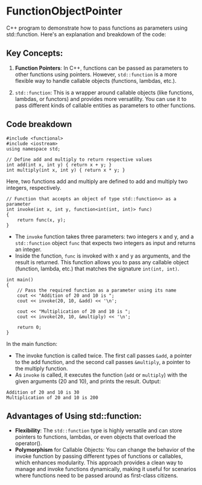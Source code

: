 # FunctionObjectPointer
C++ program to demonstrate how to pass functions as parameters using std::function. Here's an explanation and breakdown of the code:

## Key Concepts:
1. **Function Pointers**: In C++, functions can be passed as parameters to other functions using pointers. However, `std::function` is a more flexible way to handle callable objects (functions, lambdas, etc.).

2. `std::function`: This is a wrapper around callable objects (like functions, lambdas, or functors) and provides more versatility. You can use it to pass different kinds of callable entities as parameters to other functions.

## Code breakdown
```
#include <functional>
#include <iostream>
using namespace std;

// Define add and multiply to return respective values
int add(int x, int y) { return x + y; }
int multiply(int x, int y) { return x * y; }
```
Here, two functions add and multiply are defined to add and multiply two integers, respectively.
```
// Function that accepts an object of type std::function<> as a parameter
int invoke(int x, int y, function<int(int, int)> func)
{
    return func(x, y);
}
```
  - The `invoke` function takes three parameters: two integers x and y, and a `std::function` object `func` that expects two integers as input and returns an integer.
  - Inside the function, `func` is invoked with x and y as arguments, and the result is returned.
This function allows you to pass any callable object (function, lambda, etc.) that matches the signature `int(int, int)`.

```
int main()
{
    // Pass the required function as a parameter using its name
    cout << "Addition of 20 and 10 is ";
    cout << invoke(20, 10, &add) << '\n';

    cout << "Multiplication of 20 and 10 is ";
    cout << invoke(20, 10, &multiply) << '\n';

    return 0;
}
```
In the main function:
  - The invoke function is called twice. The first call passes `&add`, a pointer to the add function, and the second call passes `&multiply`, a pointer to the multiply function.
  - As `invoke` is called, it executes the function (`add` or `multiply`) with the given arguments (20 and 10), and prints the result.
Output:
```
Addition of 20 and 10 is 30
Multiplication of 20 and 10 is 200
```
## Advantages of Using std::function:
  - **Flexibility**: The `std::function` type is highly versatile and can store pointers to functions, lambdas, or even objects that overload the operator().
  - **Polymorphism** for Callable Objects: You can change the behavior of the invoke function by passing different types of functions or callables, which enhances modularity.
This approach provides a clean way to manage and invoke functions dynamically, making it useful for scenarios where functions need to be passed around as first-class citizens.

